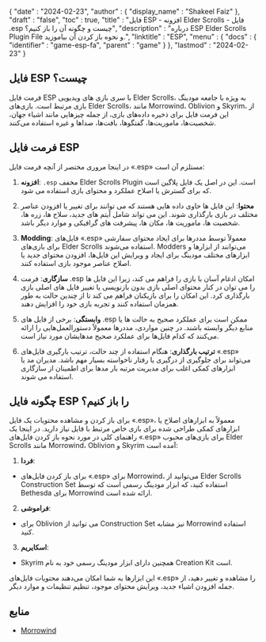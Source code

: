 {
  "date" : "2024-02-23",
  "author" : {
    "display_name" : "Shakeel Faiz"
},
  "draft" : "false",
  "toc" : true,
  "title" : "فایل ESP - افزونه Elder Scrolls - فایل .esp چیست و چگونه آن را باز کنیم؟",
  "description" : "درباره ESP Elder Scrolls Plugin File و نحوه باز کردن آن بیاموزید.",
  "linktitle" : "ESP",
  "menu" : {
    "docs" : {
      "identifier" : "game-esp-fa",
      "parent" : "game"
}
},
  "lastmod" : "2024-02-23"
}

## فایل ESP چیست؟

فرمت فایل ESP با سری بازی های ویدیویی Elder Scrolls، به ویژه با جامعه مودینگ بازی مرتبط است. بازی‌های Elder Scrolls، مانند Morrowind، Oblivion و Skyrim، از این فرمت فایل برای ذخیره داده‌های بازی، از جمله چیزهایی مانند اشیاء جهان، شخصیت‌ها، ماموریت‌ها، گفتگوها، بافت‌ها، صداها و غیره استفاده می‌کنند.

## فرمت فایل ESP

در اینجا مروری مختصر از آنچه فرمت فایل «.esp» مستلزم آن است:

1.  **افزونه**: `.esp` مخفف Elder Scrolls Plugin است. این در اصل یک فایل پلاگین است که برای گسترش یا اصلاح عملکرد و محتوای بازی استفاده می شود.
    
2.  **محتوا**: این فایل ها حاوی داده هایی هستند که می توانند برای تغییر یا افزودن عناصر مختلف در بازی بارگذاری شوند. این می تواند شامل آیتم های جدید، سلاح ها، زره ها، شخصیت ها، ماموریت ها، مکان ها، پیشرفت های گرافیکی و موارد دیگر باشد.
    
3.  **Modding**: فایل‌های «.esp» معمولاً توسط مددرها برای ایجاد محتوای سفارشی برای بازی‌های Elder Scrolls استفاده می‌شوند. Modders می‌توانند از ابزارها و ابزارهای مختلف مودینگ برای ایجاد و ویرایش این فایل‌ها، افزودن محتوای جدید یا اصلاح عناصر موجود بازی استفاده کنند.
    
4.  **سازگاری**: فرمت .esp امکان ادغام آسان با بازی را فراهم می کند، زیرا این فایل ها را می توان در کنار محتوای اصلی بازی بدون بازنویسی یا تغییر فایل های اصلی بازی بارگذاری کرد. این امکان را برای بازیکنان فراهم می کند تا از چندین حالت به طور همزمان استفاده کنند و تجربه بازی خود را افزایش دهند.
    
5.  **وابستگی**: برخی از فایل های .esp ممکن است برای عملکرد صحیح به حالت ها یا منابع دیگر وابسته باشند. در چنین مواردی، مددرها معمولاً دستورالعمل‌هایی را ارائه می‌کنند که کدام فایل‌ها برای عملکرد صحیح مدهایشان مورد نیاز است.
    
6.  **ترتیب بارگذاری**: هنگام استفاده از چند حالت، ترتیب بارگیری فایل‌های «.esp» می‌تواند برای جلوگیری از درگیری یا رفتار ناخواسته بسیار مهم باشد. مدیران مد یا ابزارهای کمکی اغلب برای مدیریت مرتبه بار مدها برای اطمینان از سازگاری استفاده می شوند.

## چگونه فایل ESP را باز کنیم؟

برای باز کردن و مشاهده محتویات یک فایل «.esp»، معمولاً به ابزارهای اصلاح یا ابزارهای کمکی طراحی شده برای بازی خاص مرتبط با فایل نیاز دارید. در اینجا یک راهنمای کلی در مورد نحوه باز کردن فایل‌های «.esp» برای بازی‌های محبوب Elder Scrolls مانند Morrowind، Oblivion و Skyrim آمده است:

1.  **فردا**:
    
- برای باز کردن فایل‌های «.esp» برای Morrowind، می‌توانید از Elder Scrolls Construction Set استفاده کنید، که ابزار مودینگ رسمی است که توسط Bethesda برای Morrowind ارائه شده است.
2.  **فراموشی**:
    
- برای Oblivion می توانید از Construction Set نیز مشابه Morrowind استفاده کنید.
3.  **اسکایریم**:
    
- Skyrim همچنین دارای ابزار مودینگ رسمی خود به نام Creation Kit است.

این ابزارها به شما امکان می‌دهند محتویات فایل‌های «.esp» را مشاهده و تغییر دهید، از جمله افزودن اشیاء جدید، ویرایش محتوای موجود، تنظیم تنظیمات و موارد دیگر.

## منابع
* [Morrowind](https://en.wikipedia.org/wiki/The_Elder_Scrolls_III:_Morrowind)


